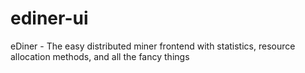 # ediner-ui
eDiner - The easy distributed miner frontend with statistics, resource allocation methods, and all the fancy things
